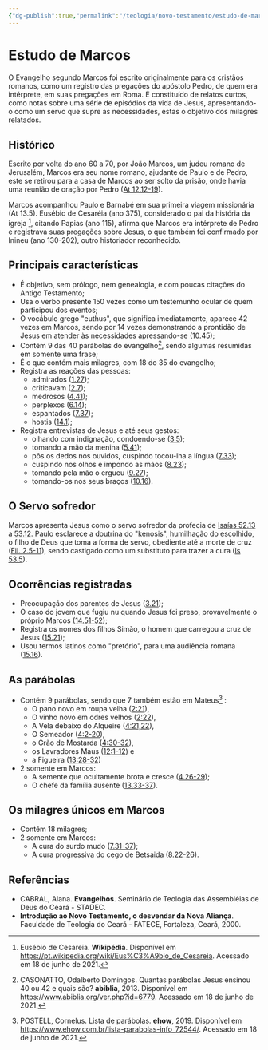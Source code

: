 ```yaml
---
{"dg-publish":true,"permalink":"/teologia/novo-testamento/estudo-de-marcos/","title":"Estudo de Marcos","metatags":{"description":"escrito para os cristãos romanos, como um registro das pregações do apóstolo Pedro, de quem era intérprete, em suas pregações em Roma."},"tags":["Teologia","Evangelho","Novo-Testamento"],"noteIcon":"1","updated":"2025-03-17T08:46:18.600-03:00"}
---
```


# Estudo de Marcos

O Evangelho segundo Marcos foi escrito originalmente para os cristãos romanos, como um registro das pregações do apóstolo Pedro, de quem era intérprete, em suas pregações em Roma. É constituído de relatos curtos, como notas sobre uma série de episódios da vida de Jesus, apresentando-o como um servo que supre as necessidades, estas o objetivo dos milagres relatados.

## Histórico

Escrito por volta do ano 60 a 70, por João Marcos, um judeu romano de Jerusalém, Marcos era seu nome romano, ajudante de Paulo e de Pedro, este se retirou para a casa de Marcos ao ser solto da prisão, onde havia uma reunião de oração por Pedro ([At 12.12-19](https://www.bibliaonline.com.br/acf/atos/12/12-19+)).

Marcos acompanhou Paulo e Barnabé em sua primeira viagem missionária (At 13.5). Eusébio de Cesaréia (ano 375), considerado o pai da história da igreja [^1], citando Papias (ano 115), afirma que Marcos era intérprete de Pedro e registrava suas pregações sobre Jesus, o que também foi confirmado por Inineu (ano 130-202), outro historiador reconhecido. 

## Principais características

- É objetivo, sem prólogo, nem genealogia, e com poucas citações do Antigo Testamento;
- Usa o verbo presente 150 vezes como um testemunho ocular de quem participou dos eventos;
- O vocábulo grego "euthus", que significa imediatamente, aparece 42 vezes em Marcos, sendo por 14 vezes demonstrando a prontidão de Jesus em atender às necessidades apressando-se ([10.45](https://www.bibliaonline.com.br/acf/mc/10/45));
- Contêm 9 das 40 parábolas do evangelho[^3], sendo algumas resumidas em somente uma frase;
- É o que contém mais milagres, com 18 do 35 do evangelho;
- Registra as reações das pessoas:
  - admirados ([1.27](https://www.bibliaonline.com.br/acf/mc/1/27));
  - criticavam ([2.7](https://www.bibliaonline.com.br/acf/mc/2/7));
  - medrosos ([4.41](https://www.bibliaonline.com.br/acf/mc/4/41));
  - perplexos ([6.14](https://www.bibliaonline.com.br/acf/mc/6/14));
  - espantados ([7.37](https://www.bibliaonline.com.br/acf/mc/7/37));
  - hostis ([14.1](https://www.bibliaonline.com.br/acf/mc/1/14));
- Registra entrevistas de Jesus e até seus gestos:
  - olhando com indignação, condoendo-se ([3.5](https://www.bibliaonline.com.br/acf/mc/3/5));
  - tomando a mão da menina ([5.41](https://www.bibliaonline.com.br/acf/mc/5/41));
  - pôs os dedos nos ouvidos, cuspindo tocou-lha a língua ([7.33](https://www.bibliaonline.com.br/acf/mc/7/33));
  - cuspindo nos olhos e impondo as mãos ([8.23](https://www.bibliaonline.com.br/acf/mc/8/23));
  - tomando pela mão o ergueu ([9.27](https://www.bibliaonline.com.br/acf/mc/9/27));
  - tomando-os nos seus braços ([10.16](https://www.bibliaonline.com.br/acf/mc/10/16)).

## O Servo sofredor

Marcos apresenta Jesus como o servo sofredor da profecia de [Isaías 52.13](https://www.bibliaonline.com.br/acf/is/52/12-15+) a [53.12](https://www.bibliaonline.com.br/acf/is/53/1-12+). Paulo esclarece a doutrina do "kenosis", humilhação do escolhido, o filho de Deus que toma a forma de servo, obediente até a morte de cruz ([Fil. 2.5-11](https://www.bibliaonline.com.br/acf/fp/2/5-11+)), sendo castigado como um substituto para trazer a cura ([Is 53.5](https://www.bibliaonline.com.br/acf/is/53/5)).

## Ocorrências registradas

- Preocupação dos parentes de Jesus ([3.21](https://www.bibliaonline.com.br/acf/mc/3/21));
- O caso do jovem que fugiu nu quando Jesus foi preso, provavelmente o próprio Marcos ([14.51-52](https://www.bibliaonline.com.br/acf/mc/14/51-52+));
- Registra os nomes dos filhos Simão, o homem que carregou a cruz de Jesus ([15.21](https://www.bibliaonline.com.br/acf/mc/15/21));
- Usou termos latinos como "pretório", para uma audiência romana ([15.16](https://www.bibliaonline.com.br/acf/mc/15/16)).

## As parábolas

- Contém 9 parábolas, sendo que 7 também estão em Mateus[^2] :
  - O pano novo em roupa velha ([2:21](https://www.bibliaonline.com.br/acf/mc/2/21)),
  - O vinho novo em odres velhos ([2:22](https://www.bibliaonline.com.br/acf/mc/2/22)), 
  - A Vela debaixo do Alqueire ([4:21,22](https://www.bibliaonline.com.br/acf/mc/4/21-22+)), 
  - O Semeador ([4:2-20](https://www.bibliaonline.com.br/acf/mc/4/2-20+)), 
  - o Grão de Mostarda ([4:30-32](https://www.bibliaonline.com.br/acf/mc/4/30-32+)), 
  - os Lavradores Maus ([12:1-12](https://www.bibliaonline.com.br/acf/mc/12/1-12+)) e 
  - a Figueira ([13:28-32](https://www.bibliaonline.com.br/acf/mc/13/28-32+))
- 2 somente em Marcos:
  - A semente que ocultamente brota e cresce ([4.26-29](https://www.bibliaonline.com.br/acf/mc/4/26-29+));
  - O chefe da família ausente ([13.33-37](https://www.bibliaonline.com.br/acf/mc/13/33-37+)).

## Os milagres únicos em Marcos

- Contêm 18 milagres;
- 2 somente em Marcos:
  - A cura do surdo mudo ([7.31-37](https://www.bibliaonline.com.br/acf/mc/7/31-37+));
  - A cura progressiva do cego de Betsaida ([8.22-26](https://www.bibliaonline.com.br/acf/mc/8/22-26+)).

## Referências

- CABRAL, Alana. **Evangelhos**. Seminário de Teologia das Assembléias de Deus do Ceará - STADEC.
- **Introdução ao Novo Testamento, o desvendar da Nova Aliança**. Faculdade de Teologia do Ceará - FATECE, Fortaleza, Ceará, 2000. 

[^1]: Eusébio de Cesareia. **Wikipédia**. Disponível em <https://pt.wikipedia.org/wiki/Eus%C3%A9bio_de_Cesareia>. Acessado em 18 de junho de 2021.

[^2]: POSTELL, Cornelus. Lista de parábolas. **ehow**, 2019. Disponível em <https://www.ehow.com.br/lista-parabolas-info_72544/>. Acessado em 18 de junho de 2021.

[^3]: CASONATTO, Odalberto Domingos. Quantas parábolas Jesus ensinou 40 ou 42 e quais são? **abiblia**, 2013. Disponível em <https://www.abiblia.org/ver.php?id=6779>. Acessado em 18 de junho de 2021.
